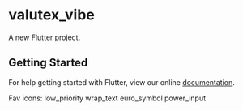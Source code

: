 # valutex_vibe

A new Flutter project.

## Getting Started

For help getting started with Flutter, view our online
[documentation](https://flutter.io/).

Fav icons:
    low_priority
    wrap_text
    euro_symbol
    power_input
    
